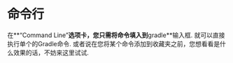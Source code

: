 # 命令行


在**“Command Line”**选项卡，您只需将命令填入到**gradle**输入框. 就可以直接执行单个的Gradle命令. 或者说在您将某个命令添加到收藏夹之前，您想看看是什么效果的话，不妨来这里试试.

